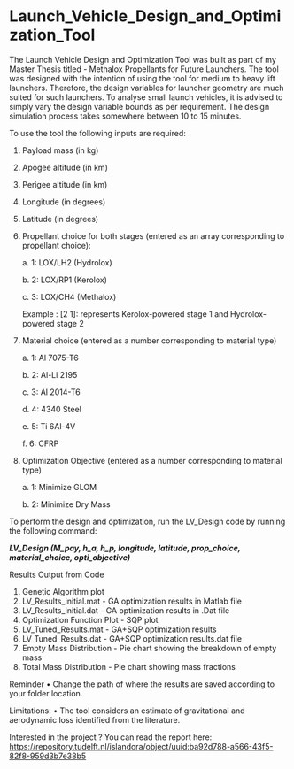 # Launch_Vehicle_Design_and_Optimization_Tool

The Launch Vehicle Design and Optimization Tool was built as part of my Master Thesis titled - Methalox Propellants for Future Launchers. The tool was designed with the intention of using the tool for medium to heavy lift launchers. Therefore, the design variables for launcher geometry are much suited for such launchers. To analyse small launch vehicles, it is advised to simply vary the design variable bounds as per requirement. The design simulation process takes somewhere between 10 to 15 minutes.

To use the tool the following inputs are required:
1.	Payload mass (in kg)
2.	Apogee altitude (in km)
3.	Perigee altitude (in km)
4.	Longitude (in degrees)
5.	Latitude (in degrees)
6.	Propellant choice for both stages (entered as an array corresponding to propellant choice):
   
    a.	1: LOX/LH2 (Hydrolox)
  	
    b.	2: LOX/RP1 (Kerolox)
  	
    c.	3: LOX/CH4 (Methalox)
  	
    Example : [2 1]: represents Kerolox-powered stage 1 and Hydrolox-powered stage 2
7.	Material choice (entered as a number corresponding to material type)
   
    a.	1: Al 7075-T6
  	
    b.	2: Al-Li 2195
  	
    c.	3: Al 2014-T6
  	
    d.	4: 4340 Steel
  	
    e.	5: Ti 6Al-4V
  	
    f.	6: CFRP	
8.	Optimization Objective (entered as a number corresponding to material type)
   
    a.	1: Minimize GLOM
  	
    b.	2: Minimize Dry Mass

To perform the design and optimization, run the LV_Design code by running the following command:

_**LV_Design (M_pay, h_a, h_p, longitude, latitude, prop_choice, material_choice, opti_objective)**_

Results Output from Code
1.	Genetic Algorithm plot
2.	LV_Results_initial.mat - GA optimization results in Matlab file
3.	LV_Results_initial.dat - GA optimization results in .Dat file
4.	Optimization Function Plot - SQP plot
5.	LV_Tuned_Results.mat - GA+SQP optimization results 
6.	LV_Tuned_Results.dat - GA+SQP optimization results.dat file 
7.	Empty Mass Distribution - Pie chart showing the breakdown of empty mass
8.	Total Mass Distribution - Pie chart showing mass fractions

Reminder
•	Change the path of where the results are saved according to your folder location. 

Limitations:
•	The tool considers an estimate of gravitational and aerodynamic loss identified from the literature.

Interested in the project ? You can read the report here: https://repository.tudelft.nl/islandora/object/uuid:ba92d788-a566-43f5-82f8-959d3b7e38b5
